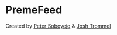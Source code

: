 # PremeFeed

Created by <a href="https://github.com/trommel/">Peter Soboyejo</a> & <a href="https://github.com/trommel/">Josh Trommel</a>
